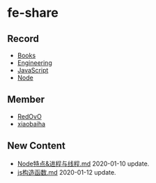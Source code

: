 
# fe-share

<!-- RECORD-START -->
## Record
* [Books](https://github.com/fff455/fe-share/tree/master/Books)
* [Engineering](https://github.com/fff455/fe-share/tree/master/Engineering)
* [JavaScript](https://github.com/fff455/fe-share/tree/master/JavaScript)
* [Node](https://github.com/fff455/fe-share/tree/master/Node)
<!-- RECORD-END -->

<!-- MEMBER-START -->
## Member
* [RedOvO](https://github.com/RedOvO)
* [xiaobaiha](https://github.com/xiaobaiha)
<!-- MEMBER-END -->

<!-- NEW CONTENT-START -->
## New Content
* [Node特点&进程与线程.md](https://github.com/fff455/fe-share/tree/master/Node/Node特点&进程与线程.md) 2020-01-10 update.
* [js构造函数.md](https://github.com/fff455/fe-share/tree/master/JavaScript/js构造函数.md) 2020-01-12 update.
<!-- NEW CONTENT-END -->

